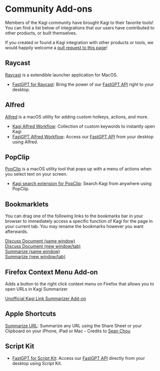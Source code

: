 # Community Add-ons

Members of the Kagi community have brought Kagi to their favorite tools!
You can find a list below of integrations that our users have contributed to other products, or built themselves.

If you created or found a Kagi integration with other products or tools, we would happily welcome a [pull request to this page](https://github.com/kagisearch/kagi-docs/edit/main/kagi/src/support-and-community/open-source.md)!

## Raycast

[Raycast](https://www.raycast.com/) is a extendible launcher application for MacOS.

- [FastGPT for Raycast](https://www.raycast.com/http.james/kagi-fastgpt): Bring the power of our [FastGPT API](../api/fastgpt.md) right to your desktop.

## Alfred

[Alfred](https://www.alfredapp.com/) is a macOS utility for adding custom hotkeys, actions, and more.

- [Kagi Alfred Workflow](https://github.com/david-ros/kagi-alfred-workflow): Collection of custom keywords to instantly open Kagi
- [FastGPT Alfred Workflow](https://github.com/david-ros/fastgpt-alfred-workflow): Access our [FastGPT API](../api/fastgpt.md) from your desktop using Alfred.

## PopClip

[PopClip](https://www.popclip.app) is a macOS utility tool that pops up with a menu of actions when you select text on your screen.

- [Kagi search extension for PopClip](https://www.popclip.app/extensions/x/1e35e): Search Kagi from anywhere using PopClip.

## Bookmarklets

You can drag one of the following links to the bookmarks bar in your browser to immediately access a specific function of Kagi for the page in your current tab. You may rename the bookmarks however you want afterwards.

<a href="javascript:location='https://kagi.com/discussdoc?url='+encodeURIComponent(location)">Discuss Document (same window)</a><br>
<a href="javascript:(function(){window.open('https://kagi.com/discussdoc?url='+encodeURIComponent(location))})()">Discuss Document (new window/tab)</a><br>
<a href="javascript:location='https://kagi.com/summarizer/index.html?url='+encodeURIComponent(location)">Summarize (same window)</a><br>
<a href="javascript:(function(){window.open('https://kagi.com/summarizer/index.html?url='+encodeURIComponent(location))})()">Summarize (new window/tab)</a><br>

## Firefox Context Menu Add-on

Adds a button to the right click context menu on Firefox that allows you to open URLs in Kagi Summarizer

[Unofficial Kagi Link Summarizer Add-on](https://addons.mozilla.org/en-US/firefox/addon/unofficial-kagi-linksummarizer/)

## Apple Shortcuts

[Summarize URL](https://www.icloud.com/shortcuts/8d2668c84ad34203b47c519e066ce205): Summarize any URL using the Share Sheet or your Clipboard on your iPhone, iPad or Mac - Credits to [Sean Chou](https://twitter.com/sychou)

## Script Kit

- [FastGPT for Script Kit](https://scriptkit.com/api/new?name=kagi-fastgpt&url=https://gist.githubusercontent.com/awakenedhaggis/bd9dbf2421325117f7e5c20f62e1c99f/raw/9ab7d843fdfb2bf3b1e3c65e5c4774fe896abc91/kagi-fastgpt.ts): Access our [FastGPT API](../api/fastgpt.md) directly from your desktop using Script Kit.
